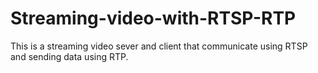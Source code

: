 # Streaming-video-with-RTSP-RTP

This is a streaming video sever and client that communicate using RTSP and sending data using RTP.


